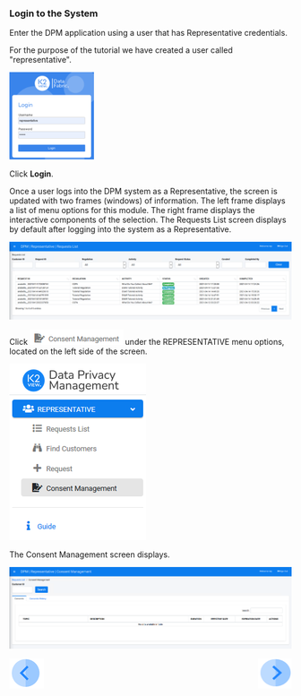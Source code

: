 ### Login to the System

Enter the DPM application using a user that has Representative credentials.

For the purpose of the tutorial we have created a user called "representative".

<img src="../images/representative_login.png" width="30%" height="30%">                         

Click **Login**.

Once a user logs into the DPM system as a Representative, the screen is updated with two frames (windows) of information. The left frame displays a list of menu options for this module. The right frame displays the interactive components of the selection. The Requests List screen displays by default after logging into the system as a Representative.

![image](../images/08_Consent_Rep_Landing.png)      

Click ![image](../images/08_ICON_ConsentManagement.png) under the REPRESENTATIVE menu options, located on the left side of the screen. 

![image](../images/08_Consent_Rep_LeftPanel.png)    

The Consent Management screen displays.

![image](../images/08_Consent_Rep_ConsentsScreen.png)     



[![Previous](../images/Previous.png)]( 07_01_Representative_Consent_Tutorial.md)[<img align="right" width="60" height="54" src="../images/Next.png">](07_03_Representative_View_Consents.md)
